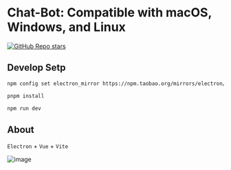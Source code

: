 # Chat-Bot:  Compatible with macOS, Windows, and Linux
[![GitHub Repo stars](https://img.shields.io/github/stars/warmthsea/Chat-Bot?style=social)](https://github.com/warmthsea/Chat-Bot/stargazers)

## Develop Setp
 
```bash
npm config set electron_mirror https://npm.taobao.org/mirrors/electron/
```
```bash
pnpm install
```
```bash
npm run dev
```

## About
 
 `Electron`  + `Vue` +  `Vite` 

![image](https://user-images.githubusercontent.com/45450994/232738122-3890dbf0-7bf2-4bcc-939a-63e5fb1c9f3d.png)

